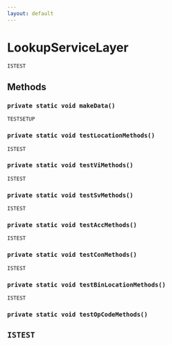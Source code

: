 ```yaml
---
layout: default
---
```

# LookupServiceLayer

`ISTEST`
## Methods
### `private static void makeData()`

`TESTSETUP`
### `private static void testLocationMethods()`

`ISTEST`
### `private static void testViMethods()`

`ISTEST`
### `private static void testSvMethods()`

`ISTEST`
### `private static void testAccMethods()`

`ISTEST`
### `private static void testConMethods()`

`ISTEST`
### `private static void testBinLocationMethods()`

`ISTEST`
### `private static void testOpCodeMethods()`

`ISTEST`
---
